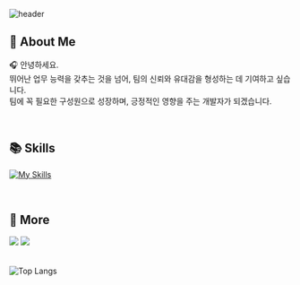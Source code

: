 ![header](https://capsule-render.vercel.app/api?type=waving&color=7E8EF1&height=200&section=header&text=Chanung's%20Github!&fontSize=35&fontAlignY=35&fontColor=f7f5f5)

## 📌 About Me
🎧 안녕하세요.  
뛰어난 업무 능력을 갖추는 것을 넘어, 팀의 신뢰와 유대감을 형성하는 데 기여하고 싶습니다.  
팀에 꼭 필요한 구성원으로 성장하며, 긍정적인 영향을 주는 개발자가 되겠습니다.  

<br>

## 📚 Skills
[![My Skills](https://skillicons.dev/icons?i=django,react,html,aws,mysql,git,github&theme=dark)](https://skillicons.dev)

<br>

## 🔗 More
<a href="https://chanung-ki.site/" target="_blank"><img src="https://img.shields.io/badge/Portfolio-E34F26?style=flat&logo=html5&logoColor=white"/></a>
<a href="https://itchanchan.tistory.com/" target="_blank"><img src="https://img.shields.io/badge/Blog-FF4785?style=flat&logo=Tistory&logoColor=white"/></a>
<br>
<br>
<br>
![Top Langs](https://github-readme-stats.vercel.app/api/top-langs/?username=chanung-ki&langs_count=10&layout=compact&theme=dark)

<!--
![GitHub Stats](https://github-readme-stats.vercel.app/api?username=chanung-ki&show_icons=true&count_private=true&theme=tokyonight)
-->
